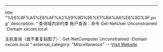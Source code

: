 ---
title: "%E6%9F%A5%E8%AF%A2%E9%9D%9E%E7%BA%A6%E6%9D%9F.png"
description: "
查询域内非约束
账户查询：命令 Get-NetUser Unconstrained -Domain xxcom.local

主机查询（就不重复贴图了）：Get-NetComputer Unconstrained -Domain xxcom.local
"
external_category: "Miscellaneous"
---[Visit Website](https://github.com/chriskaliX/AD-Pentest-Notes/raw/master/imgs/%E6%9F%A5%E8%AF%A2%E9%9D%9E%E7%BA%A6%E6%9D%9F.png)

